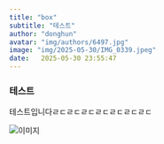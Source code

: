 ```yaml
---
title: "box"
subtitle: "테스트"
author: "donghun"
avatar: "img/authors/6497.jpg"
image: "img/2025-05-30/IMG_0339.jpeg"
date:   2025-05-30 23:55:47
---
```


### 테스트
테스트입니다ㄹㄷㄹㄷㄹㄷㄹㄷㄹㄷㄹㄷㄹㄷ

![이미지](../img/2025-05-30/IMG_0339.jpeg)

